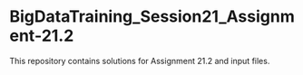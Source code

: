 # BigDataTraining_Session21_Assignment-21.2
This repository contains solutions for Assignment 21.2 and input files.
